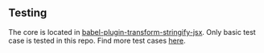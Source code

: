 ## Testing
The core is located in [babel-plugin-transform-stringify-jsx](https://github.com/TargetTaiga/babel-plugin-transform-stringify-jsx). Only basic test case is tested in this repo. Find more test cases [here](https://github.com/TargetTaiga/babel-plugin-transform-stringify-jsx/tree/master/tests).